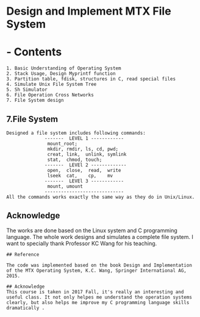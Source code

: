 # Design and Implement MTX File System
# - Contents

```
1. Basic Understanding of Operating System
2. Stack Usage, Design Myprintf function
3. Partition table, fdisk, structures in C, read special files
4. Simulate Unix File System Tree
5. Sh Simulator
6. File Operation Cross Networks
7. File System design
```

## 7.File System
```
Designed a file system includes following commands:
              -------  LEVEL 1 ------------ 
               mount_root;
               mkdir, rmdir, ls, cd, pwd;
               creat, link,  unlink, symlink
               stat,  chmod, touch;
              -------  LEVEl 2 -------------
               open,  close,  read,  write
               lseek  cat,    cp,    mv
              -------  LEVEl 3 ------------ 
               mount, umount
              -----------------------------
All the commands works exactly the same way as they do in Unix/Linux.
```

## Acknowledge
The works are done based on the Linux system and C programming language. The whole work designs and simulates a complete file system. I want to specially thank Professor KC Wang for his teaching.


```
## Reference

The code was implemented based on the book Design and Implementation of the MTX Operating System, K.C. Wang, Springer International AG, 2015. 

## Acknowledge
This course is taken in 2017 Fall, it's really an interesting and useful class. It not only helpes me understand the operation systems clearly, but also helps me improve my C programming language skills dramatically .
